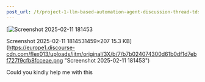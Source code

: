 ```yaml
---
post_url: /t/project-1-llm-based-automation-agent-discussion-thread-tds-jan-2025/164277/119
---
```

[![Screenshot 2025-02-11 181453](https://europe1.discourse-cdn.com/flex013/uploads/iitm/original/3X/b/7/b7b024074300d61b0df1d7ebf727f9cfb8fcceae.png)

Screenshot 2025-02-11 1814531459×207 15.3 KB](https://europe1.discourse-cdn.com/flex013/uploads/iitm/original/3X/b/7/b7b024074300d61b0df1d7ebf727f9cfb8fcceae.png "Screenshot 2025-02-11 181453")

  
Could you kindly help me with this